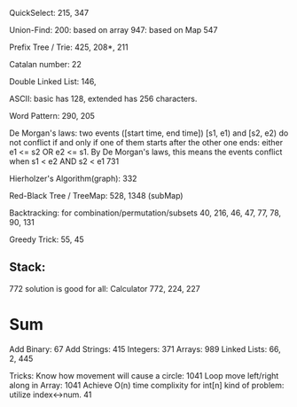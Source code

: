 QuickSelect:
215, 347

Union-Find:
200: based on array
947: based on Map
547

Prefix Tree / Trie:
425, 208*, 211

Catalan number:
22

Double Linked List:
146, 

ASCII:
basic has 128, extended has 256 characters.

Word Pattern:
290, 205


De Morgan's laws:
two events ([start time, end time]) [s1, e1) and [s2, e2) 
do not conflict if and only if one of them starts after the other one ends: either e1 <= s2 OR e2 <= s1. 
By De Morgan's laws, this means the events conflict when s1 < e2 AND s2 < e1
731

Hierholzer's Algorithm(graph):
332

Red-Black Tree / TreeMap:
528, 1348 (subMap)

Backtracking: for combination/permutation/subsets
40, 216, 46, 47, 77, 78, 90, 131

Greedy Trick:
55, 45

Stack:
-----
772 solution is good for all: Calculator
772, 224, 227

Sum
================================
Add Binary: 67
Add Strings: 415
Integers: 371
Arrays: 989
Linked Lists: 66, 2, 445


Tricks:
Know how movement will cause a circle: 1041
Loop move left/right along in Array: 1041
Achieve O(n) time complixity for int[n] kind of problem: utilize index<->num.  41
